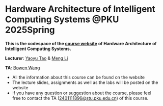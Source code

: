 # Hardware Architecture of Intelligent Computing Systems @PKU 2025Spring

**This is the codespace of the [course website](https://aiarchpku.github.io/2024Fall) of Hardware Architecture of Intelligent Computing Systems.**

**Lecturer**: [Yaoyu Tao](https://www.ai.pku.edu.cn/info/1137/2306.htm) & [Meng Li](https://mengli.me)

**TA**: [Bowen Wang](https://github.com/HiggsBose)

* All the information about this course can be found on the website
* The lecture slides, assignments as well as the labs will be posted on the website
* If you have any question or suggestion about the course, please feel free to contact the TA (2401111896@stu.pku.edu.cn) of this course. 
